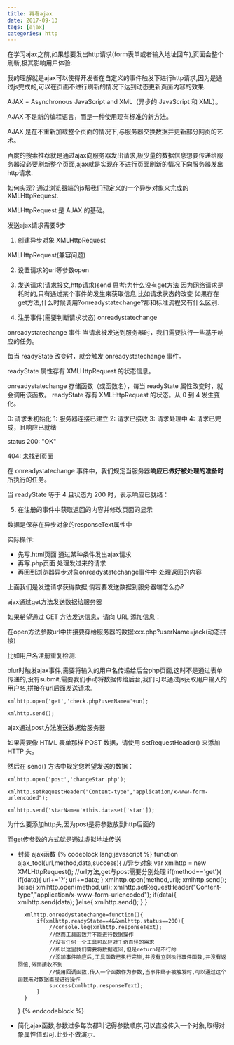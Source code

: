 ```yaml
---
title: 再看ajax
date: 2017-09-13
tags: [ajax]
categories: http
---
```

在学习ajax之前,如果想要发出http请求(form表单或者输入地址回车),页面会整个刷新,极其影响用户体验.  

我的理解就是ajax可以使得开发者在自定义的事件触发下进行http请求,因为是通过js完成的,可以在页面不进行刷新的情况下达到动态更新页面内容的效果.

AJAX = Asynchronous JavaScript and XML（异步的 JavaScript 和 XML）。

AJAX 不是新的编程语言，而是一种使用现有标准的新方法。

AJAX 是在不重新加载整个页面的情况下,与服务器交换数据并更新部分网页的艺术。

百度的搜索推荐就是通过ajax向服务器发出请求,极少量的数据信息想要传递给服务器没必要刷新整个页面,ajax就是实现在不进行页面刷新的情况下向服务器发出http请求.

如何实现?
通过浏览器端的js帮我们预定义的一个异步对象来完成的XMLHttpRequest. 

XMLHttpRequest 是 AJAX 的基础。

发送ajax请求需要5步

1. 创建异步对象  XMLHttpRequest

XMLHttpRequest(兼容问题)  

2. 设置请求的url等参数open

3. 发送请求(请求报文,http请求)send
思考:为什么没有get方法
因为网络请求是耗时的,只有通过某个事件的发生来获取信息,比如请求状态的改变
如果存在get方法,什么时候调用?onreadystatechange?那和标准流程又有什么区别.

4. 注册事件(需要判断请求状态) onreadystatechange

onreadystatechange 事件
当请求被发送到服务器时，我们需要执行一些基于响应的任务。

每当 readyState 改变时，就会触发 onreadystatechange 事件。

readyState 属性存有 XMLHttpRequest 的状态信息。

onreadystatechange 存储函数（或函数名），每当 readyState 属性改变时，就会调用该函数。 
readyState 存有 XMLHttpRequest 的状态。从 0 到 4 发生变化。

0: 请求未初始化 
1: 服务器连接已建立 
2: 请求已接收 
3: 请求处理中 
4: 请求已完成，且响应已就绪 
 
status 200: "OK"

404: 未找到页面

在 onreadystatechange 事件中，我们规定当服务器**响应已做好被处理的准备时**所执行的任务。

当 readyState 等于 4 且状态为 200 时，表示响应已就绪：

5. 在注册的事件中获取返回的内容并修改页面的显示

数据是保存在异步对象的responseText属性中

实际操作:
* 先写.html页面 通过某种条件发出ajax请求
* 再写.php页面 处理发过来的请求
* 再回到浏览器异步对象onreadystatechange事件中 处理返回的内容


上面我们是发送请求获得数据,倘若要发送数据到服务器端怎么办?

ajax通过get方法发送数据给服务器  

如果希望通过 GET 方法发送信息，请向 URL 添加信息：  

在open方法参数url中拼接要穿给服务器的数据xxx.php?userName=jack(动态拼接)  

比如用户名注册重复检测:  

blur时触发ajax事件,需要将输入的用户名传递给后台php页面,这时不是通过表单传递的,没有submit,需要我们手动将数据传给后台,我们可以通过js获取用户输入的用户名,拼接在url后面发送请求.  

	xmlhttp.open('get','check.php?userName='+un);  
	
	xmlhttp.send();

ajax通过post方法发送数据给服务器  

如果需要像 HTML 表单那样 POST 数据，请使用 setRequestHeader() 来添加 HTTP 头。  

然后在 send() 方法中规定您希望发送的数据：  

	xmlhttp.open('post','changeStar.php');  
	
	xmlhttp.setRequestHeader("Content-type","application/x-www-form-urlencoded");  
	
	xmlhttp.send('starName='+this.dataset['star']);  

为什么要添加http头,因为post是将参数放到http后面的  

而get传参数的方式就是通过虚拟地址传送

* 封装 ajax函数
{% codeblock lang:javascript %}
	function ajax_tool(url,method,data,success){
		//异步对象
		var xmlhttp = new XMLHttpRequest();
		//url方法,get与post需要分别处理
		if(method=='get'){
			if(data){
				url+='?';
				url+=data;
			}
			xmlhttp.open(method,url);
			xmlhttp.send();
		}else{
			xmlhttp.open(method,url);
			xmlhttp.setRequestHeader("Content-type","application/x-www-form-urlencoded");
			if(data){
				xmlhttp.send(data);
			}else{
				xmlhttp.send();
			}
		}
		
		xmlhttp.onreadystatechange=function(){
			if(xmlhttp.readyState==4&&xmlhttp.status==200){
				//console.log(xmlhttp.responseText);
				//然而工具函数并不能进行数据操作
				//没有任何一个工具可以应对千奇百怪的需求
				//所以这里我们需要将数据返回,但是return是不行的
				//添加事件响应后,工具函数已执行完毕,并没有立刻执行事件函数,并没有返回值,外面接收不到
				//使用回调函数,传入一个函数作为参数,当事件终于被触发时,可以通过这个函数来对数据直接进行操作
				success(xmlhttp.responseText);
			}
		}
	} 
 {% endcodeblock %} 
* 简化ajax函数,参数过多每次都叫记得参数顺序,可以直接传入一个对象,取得对象属性值即可.此处不做演示.
